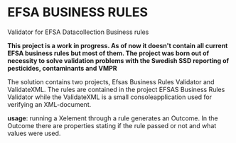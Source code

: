 # EFSA BUSINESS RULES
Validator for EFSA Datacollection Business rules


**This project is a work in progress. As of now it doesn't contain all current EFSA business rules but most of them. The project was born out of necessity to solve validation problems with the Swedish SSD reporting of pesticides, contaminants and VMPR**


The solution contains two projects, Efsas Business Rules Validator and ValidateXML. The rules are contained in the project EFSAS Business Rules Validator while the ValidateXML is a small consoleapplication used for verifying an XML-document. 

**usage**:
running a Xelement through a rule generates an Outcome. In the Outcome there are properties stating if the rule passed or not and what values were used. 
